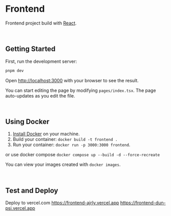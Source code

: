 # Frontend

Frontend project build with [React](https://reactjs.org).

</br>

## Getting Started

First, run the development server:

```bash
pnpm dev
```

Open [http://localhost:3000](http://localhost:3000) with your browser to see the result.

You can start editing the page by modifying `pages/index.tsx`. The page auto-updates as you edit the file.

</br>

## Using Docker

1. [Install Docker](https://docs.docker.com/get-docker/) on your machine.
1. Build your container: `docker build -t frontend .`
1. Run your container: `docker run -p 3000:3000 frontend`.

or use docker compose
`docker compose up --build -d --force-recreate`

You can view your images created with `docker images`.

</br>

## Test and Deploy

Deploy to vercel.com
https://frontend-ajrly.vercel.app
https://frontend-dun-psi.vercel.app
